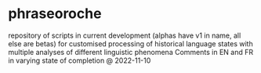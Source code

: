 # phraseoroche
repository of scripts in current development (alphas have v1 in name, all else are betas) for customised processing of historical language states with multiple analyses of different linguistic phenomena
Comments in EN and FR in varying state of completion @ 2022-11-10
